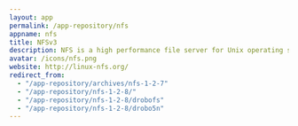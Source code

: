 ```yaml
---
layout: app
permalink: /app-repository/nfs
appname: nfs
title: NFSv3
description: NFS is a high performance file server for Unix operating systems.
avatar: /icons/nfs.png
website: http://linux-nfs.org/
redirect_from:
  - "/app-repository/archives/nfs-1-2-7"
  - "/app-repository/nfs-1-2-8/"
  - "/app-repository/nfs-1-2-8/drobofs"
  - "/app-repository/nfs-1-2-8/drobo5n"
---
```



